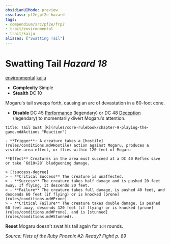 ```yaml
---
obsidianUIMode: preview
cssclass: pf2e,pf2e-hazard
tags:
- compendium/src/pf2e/frp2
- trait/environmental
- trait/kaiju
aliases: ["Swatting Tail"]
---
```

# Swatting Tail *Hazard 18*  
[environmental](rules/traits/environmental.md "Environmental Hazard Trait")  [kaiju](rules/traits/kaiju-frp2.md "Kaiju  Trait")  

- **Complexity** Simple
- **Stealth** DC 10  

Mogaru's tail sweeps forth, causing an arc of devastation in a 60-foot cone.

- **Disable** DC 45 [Performance](compendium/skills.md#Performance) (legendary) or DC 48 [Deception](compendium/skills.md#Deception) (legendary) to momentarily divert Mogaru's attention.  
     
```ad-embed-ability
title: Tail Swat [R](rules/core-rulebook/chapter-9-playing-the-game.md#Actions "Reaction")

- **Trigger**: A creature takes a [hostile](rules/conditions.md#Hostile) action against Mogaru, produces a visible area effect, or flies within 120 feet of Mogaru

**Effect** Creatures in the area must succeed at a DC 40 Reflex save or take `6d10+28` bludgeoning damage.

> [!success-degree] 
> - **Critical Success** The creature is unaffected.
> - **Success** The creature takes half damage and is pushed 20 feet away. If flying, it descends 20 feet.
> - **Failure** The creature takes full damage, is pushed 40 feet, and descends 60 feet (if flying) or is knocked [prone](rules/conditions.md#Prone).
> - **Critical Failure** The creature takes double damage, is pushed 60 feet away, descends 120 feet (if flying) or is knocked [prone](rules/conditions.md#Prone), and is [stunned](rules/conditions.md#Stunned).
```

**Reset** Mogaru doesn't swat his tail again for `1d4` rounds.  

*Source: Fists of the Ruby Phoenix #2: Ready? Fight! p. 89*